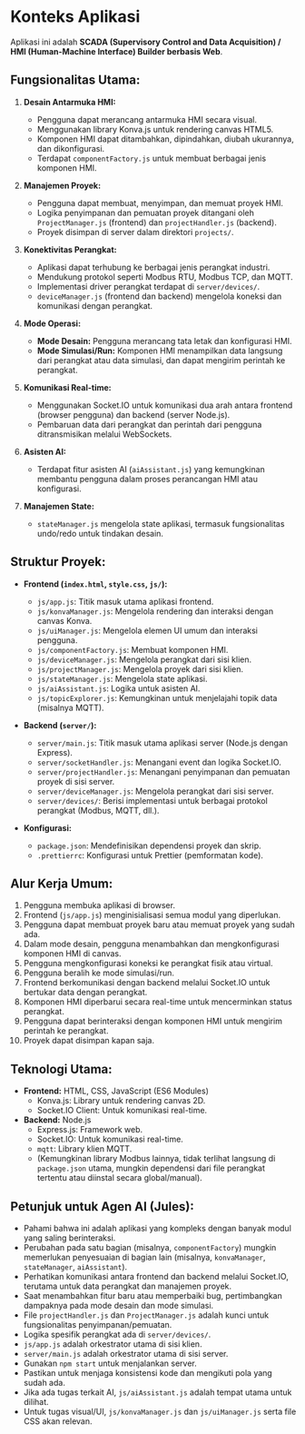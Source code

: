 # Konteks Aplikasi

Aplikasi ini adalah **SCADA (Supervisory Control and Data Acquisition) / HMI (Human-Machine Interface) Builder berbasis Web**.

## Fungsionalitas Utama:

1.  **Desain Antarmuka HMI:**
    *   Pengguna dapat merancang antarmuka HMI secara visual.
    *   Menggunakan library Konva.js untuk rendering canvas HTML5.
    *   Komponen HMI dapat ditambahkan, dipindahkan, diubah ukurannya, dan dikonfigurasi.
    *   Terdapat `componentFactory.js` untuk membuat berbagai jenis komponen HMI.

2.  **Manajemen Proyek:**
    *   Pengguna dapat membuat, menyimpan, dan memuat proyek HMI.
    *   Logika penyimpanan dan pemuatan proyek ditangani oleh `ProjectManager.js` (frontend) dan `projectHandler.js` (backend).
    *   Proyek disimpan di server dalam direktori `projects/`.

3.  **Konektivitas Perangkat:**
    *   Aplikasi dapat terhubung ke berbagai jenis perangkat industri.
    *   Mendukung protokol seperti Modbus RTU, Modbus TCP, dan MQTT.
    *   Implementasi driver perangkat terdapat di `server/devices/`.
    *   `deviceManager.js` (frontend dan backend) mengelola koneksi dan komunikasi dengan perangkat.

4.  **Mode Operasi:**
    *   **Mode Desain:** Pengguna merancang tata letak dan konfigurasi HMI.
    *   **Mode Simulasi/Run:** Komponen HMI menampilkan data langsung dari perangkat atau data simulasi, dan dapat mengirim perintah ke perangkat.

5.  **Komunikasi Real-time:**
    *   Menggunakan Socket.IO untuk komunikasi dua arah antara frontend (browser pengguna) dan backend (server Node.js).
    *   Pembaruan data dari perangkat dan perintah dari pengguna ditransmisikan melalui WebSockets.

6.  **Asisten AI:**
    *   Terdapat fitur asisten AI (`aiAssistant.js`) yang kemungkinan membantu pengguna dalam proses perancangan HMI atau konfigurasi.

7.  **Manajemen State:**
    *   `stateManager.js` mengelola state aplikasi, termasuk fungsionalitas undo/redo untuk tindakan desain.

## Struktur Proyek:

*   **Frontend (`index.html`, `style.css`, `js/`):**
    *   `js/app.js`: Titik masuk utama aplikasi frontend.
    *   `js/konvaManager.js`: Mengelola rendering dan interaksi dengan canvas Konva.
    *   `js/uiManager.js`: Mengelola elemen UI umum dan interaksi pengguna.
    *   `js/componentFactory.js`: Membuat komponen HMI.
    *   `js/deviceManager.js`: Mengelola perangkat dari sisi klien.
    *   `js/projectManager.js`: Mengelola proyek dari sisi klien.
    *   `js/stateManager.js`: Mengelola state aplikasi.
    *   `js/aiAssistant.js`: Logika untuk asisten AI.
    *   `js/topicExplorer.js`: Kemungkinan untuk menjelajahi topik data (misalnya MQTT).

*   **Backend (`server/`):**
    *   `server/main.js`: Titik masuk utama aplikasi server (Node.js dengan Express).
    *   `server/socketHandler.js`: Menangani event dan logika Socket.IO.
    *   `server/projectHandler.js`: Menangani penyimpanan dan pemuatan proyek di sisi server.
    *   `server/deviceManager.js`: Mengelola perangkat dari sisi server.
    *   `server/devices/`: Berisi implementasi untuk berbagai protokol perangkat (Modbus, MQTT, dll.).

*   **Konfigurasi:**
    *   `package.json`: Mendefinisikan dependensi proyek dan skrip.
    *   `.prettierrc`: Konfigurasi untuk Prettier (pemformatan kode).

## Alur Kerja Umum:

1.  Pengguna membuka aplikasi di browser.
2.  Frontend (`js/app.js`) menginisialisasi semua modul yang diperlukan.
3.  Pengguna dapat membuat proyek baru atau memuat proyek yang sudah ada.
4.  Dalam mode desain, pengguna menambahkan dan mengkonfigurasi komponen HMI di canvas.
5.  Pengguna mengkonfigurasi koneksi ke perangkat fisik atau virtual.
6.  Pengguna beralih ke mode simulasi/run.
7.  Frontend berkomunikasi dengan backend melalui Socket.IO untuk bertukar data dengan perangkat.
8.  Komponen HMI diperbarui secara real-time untuk mencerminkan status perangkat.
9.  Pengguna dapat berinteraksi dengan komponen HMI untuk mengirim perintah ke perangkat.
10. Proyek dapat disimpan kapan saja.

## Teknologi Utama:

*   **Frontend:** HTML, CSS, JavaScript (ES6 Modules)
    *   Konva.js: Library untuk rendering canvas 2D.
    *   Socket.IO Client: Untuk komunikasi real-time.
*   **Backend:** Node.js
    *   Express.js: Framework web.
    *   Socket.IO: Untuk komunikasi real-time.
    *   `mqtt`: Library klien MQTT.
    *   (Kemungkinan library Modbus lainnya, tidak terlihat langsung di `package.json` utama, mungkin dependensi dari file perangkat tertentu atau diinstal secara global/manual).

## Petunjuk untuk Agen AI (Jules):

*   Pahami bahwa ini adalah aplikasi yang kompleks dengan banyak modul yang saling berinteraksi.
*   Perubahan pada satu bagian (misalnya, `componentFactory`) mungkin memerlukan penyesuaian di bagian lain (misalnya, `konvaManager`, `stateManager`, `aiAssistant`).
*   Perhatikan komunikasi antara frontend dan backend melalui Socket.IO, terutama untuk data perangkat dan manajemen proyek.
*   Saat menambahkan fitur baru atau memperbaiki bug, pertimbangkan dampaknya pada mode desain dan mode simulasi.
*   File `projectHandler.js` dan `ProjectManager.js` adalah kunci untuk fungsionalitas penyimpanan/pemuatan.
*   Logika spesifik perangkat ada di `server/devices/`.
*   `js/app.js` adalah orkestrator utama di sisi klien.
*   `server/main.js` adalah orkestrator utama di sisi server.
*   Gunakan `npm start` untuk menjalankan server.
*   Pastikan untuk menjaga konsistensi kode dan mengikuti pola yang sudah ada.
*   Jika ada tugas terkait AI, `js/aiAssistant.js` adalah tempat utama untuk dilihat.
*   Untuk tugas visual/UI, `js/konvaManager.js` dan `js/uiManager.js` serta file CSS akan relevan.
